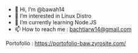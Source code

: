 - 👋 Hi, I’m @bawah14
- 👀 I’m interested in Linux Distro
- 🌱 I’m currently learning Node.JS
- 📫 How to reach me : bachtiarw14@gmail.com

Portofolio : https://portofolio-baw.zyrosite.com/

<!---
bawah14/bawah14 is a ✨ special ✨ repository because its `README.md` (this file) appears on your GitHub profile.
You can click the Preview link to take a look at your changes.
--->
